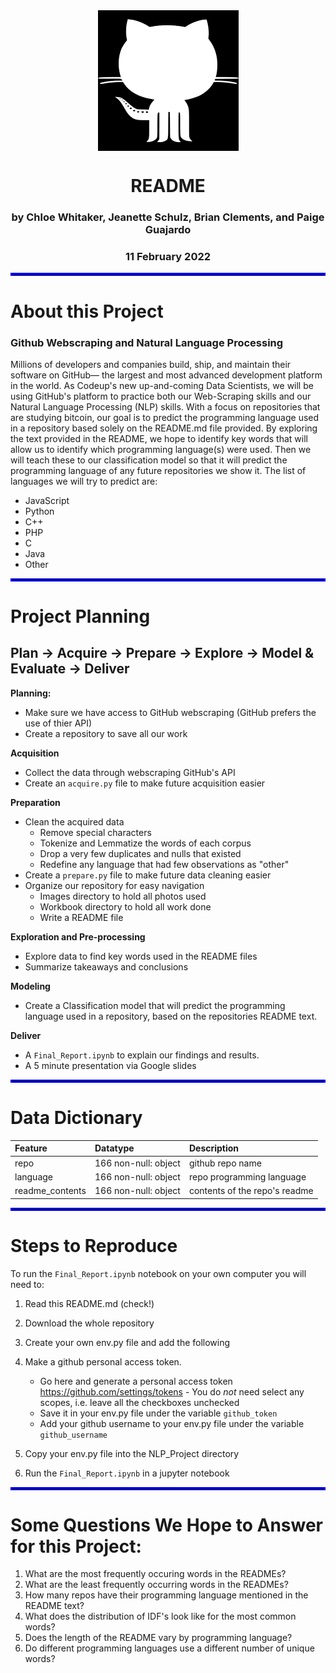 <div align="center">

<img src="Images/github_logo.png" alt="Codeup Logo" title="Codeup Logo" width="225" height="225" align="center"/>      

# README

### by Chloe Whitaker, Jeanette Schulz, Brian Clements, and Paige Guajardo 
### 11 February 2022


</div align="center">
    
<hr style="border:2px solid blue"> </hr>

# About this Project
### Github Webscraping and Natural Language Processing
Millions of developers and companies build, ship, and maintain their software on GitHub— the largest and most advanced development platform in the world. As Codeup's new up-and-coming Data Scientists, we will be using GitHub's platform to practice both our Web-Scraping skills and our Natural Language Processing (NLP) skills. With a focus on repositories that are studying bitcoin, our goal is to predict the programming language used in a repository based solely on the README.md file provided. By exploring the text provided in the README, we hope to identify key words that will allow us to identify which programming language(s) were used. Then we will teach these to our classification model so that it will predict the programming language of any future repositories we show it. The list of languages we will try to predict are:  

- JavaScript  
- Python   
- C++  
- PHP  
- C  
- Java  
- Other  

<hr style="border:2px solid blue"> </hr>

# Project Planning
## Plan -> Acquire -> Prepare -> Explore -> Model & Evaluate -> Deliver

<b>Planning:</b>  
- Make sure we have access to GitHub webscraping (GitHub prefers the use of thier API)
- Create a repository to save all our work

<b>Acquisition </b>  
- Collect the data through webscraping GitHub's API 
- Create an `acquire.py` file to make future acquisition easier

<b>Preparation</b>  
- Clean the acquired data
  - Remove special characters
  - Tokenize and Lemmatize the words of each corpus
  - Drop a very few duplicates and nulls that existed
  - Redefine any language that had few observations as "other"
- Create a `prepare.py` file to make future data cleaning easier
- Organize our repository for easy navigation
  - Images directory to hold all photos used
  - Workbook directory to hold all work done
  - Write a README file

<b>Exploration and Pre-processing</b>  
- Explore data to find key words used in the README files 
- Summarize takeaways and conclusions

<b>Modeling</b>  
- Create a Classification model that will predict the programming language used in a repository, based on the repositories README text.

<b>Deliver</b>  
- A `Final_Report.ipynb` to explain our findings and results.
- A 5 minute presentation via Google slides 

<hr style="border:2px solid blue"> </hr>

# Data Dictionary

| Feature                    | Datatype               | Description                                                           |
|:---------------------------|:-----------------------|:----------------------------------------------------------------------|
| repo                       | 166 non-null: object   | github repo name             |
| language                   | 166 non-null: object   | repo programming language            |
| readme_contents            | 166 non-null: object   | contents of the repo's readme             |

<hr style="border:2px solid blue"> </hr>

# Steps to Reproduce

To run the `Final_Report.ipynb` notebook on your own computer you will need to:

 1. Read this README.md (check!)
 2. Download the whole repository 
 3. Create your own env.py file and add the following
 4. Make a github personal access token.
    - Go here and generate a personal access token https://github.com/settings/tokens 
          - You do _not_ need select any scopes, i.e. leave all the checkboxes unchecked
    - Save it in your env.py file under the variable `github_token`
    - Add your github username to your env.py file under the variable `github_username`

 5. Copy your env.py file into the NLP_Project directory 
 8. Run the `Final_Report.ipynb` in a jupyter notebook

<hr style="border:2px solid blue"> </hr>


# Some Questions We Hope to Answer for this Project:

1. What are the most frequently occuring words in the READMEs?
2. What are the least frequently occurring words in the READMEs?
3. How many repos have their programming language mentioned in the README text?
4. What does the distribution of IDF's look like for the most common words?
5. Does the length of the README vary by programming language?
6. Do different programming languages use a different number of unique words?
